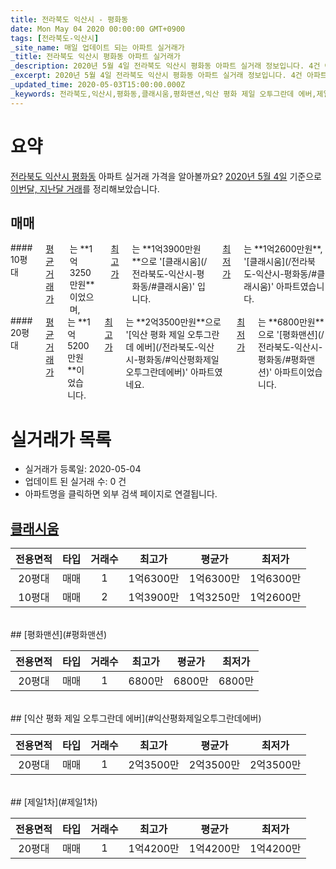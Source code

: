 ```yaml
---
title: 전라북도 익산시 - 평화동
date: Mon May 04 2020 00:00:00 GMT+0900
tags: [전라북도-익산시]
_site_name: 매일 업데이트 되는 아파트 실거래가
_title: 전라북도 익산시 평화동 아파트 실거래가
_description: 2020년 5월 4일 전라북도 익산시 평화동 아파트 실거래 정보입니다. 4건 아파트 정보가 있습니다.
_excerpt: 2020년 5월 4일 전라북도 익산시 평화동 아파트 실거래 정보입니다. 4건 아파트 정보가 있습니다.
_updated_time: 2020-05-03T15:00:00.000Z
_keywords: 전라북도,익산시,평화동,클래시움,평화맨션,익산 평화 제일 오투그란데 에버,제일1차
---
```





# 요약
<ins>전라북도 익산시 평화동</ins> 아파트 실거래 가격을 알아볼까요? <ins>2020년 5월 4일</ins> 기준으로 <ins>이번달, 지난달 거래</ins>를 정리해보았습니다.

## 매매
<div class="container">
<div class="six columns" markdown="1">
#### 10평대
<ins>평균 거래가</ins>는 **1억3250만원**이었으며, <ins>최고가</ins>는 **1억3900만원**으로 '[클래시움](/전라북도-익산시-평화동/#클래시움)' 입니다. <ins>최저가</ins>는 **1억2600만원**, '[클래시움](/전라북도-익산시-평화동/#클래시움)' 아파트였습니다.
</div>
<div class="six columns" markdown="1">
#### 20평대
<ins>평균 거래가</ins>는 **1억5200만원**이었습니다. <ins>최고가</ins>는 **2억3500만원**으로 '[익산 평화 제일 오투그란데 에버](/전라북도-익산시-평화동/#익산평화제일오투그란데에버)' 아파트였네요. <ins>최저가</ins>는 **6800만원**으로 '[평화맨션](/전라북도-익산시-평화동/#평화맨션)' 아파트이었습니다.
</div>
</div>



# 실거래가 목록
- 실거래가 등록일: 2020-05-04
- 업데이트 된 실거래 수: 0 건
- 아파트명을 클릭하면 외부 검색 페이지로 연결됩니다.

## [클래시움](#클래시움)

|전용면적|타입|거래수|최고가|평균가|최저가|
|:---:|:---:|:---:|:---:|:---:|:---:|
|20평대|<span class="deal-type-1">매매</span>|1|1억6300만|1억6300만|1억6300만|
|10평대|<span class="deal-type-1">매매</span>|2|1억3900만|1억3250만|1억2600만|

<br/>
## [평화맨션](#평화맨션)

|전용면적|타입|거래수|최고가|평균가|최저가|
|:---:|:---:|:---:|:---:|:---:|:---:|
|20평대|<span class="deal-type-1">매매</span>|1|6800만|6800만|6800만|

<br/>
## [익산 평화 제일 오투그란데 에버](#익산평화제일오투그란데에버)

|전용면적|타입|거래수|최고가|평균가|최저가|
|:---:|:---:|:---:|:---:|:---:|:---:|
|20평대|<span class="deal-type-1">매매</span>|1|2억3500만|2억3500만|2억3500만|

<br/>
## [제일1차](#제일1차)

|전용면적|타입|거래수|최고가|평균가|최저가|
|:---:|:---:|:---:|:---:|:---:|:---:|
|20평대|<span class="deal-type-1">매매</span>|1|1억4200만|1억4200만|1억4200만|

<br/>



